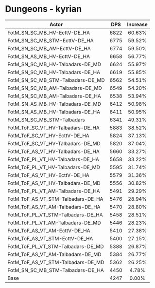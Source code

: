 # Dungeons - kyrian
| Actor | DPS | Increase |
|---|:---:|:---:|
|FotM_SN_SC_MB_HV-EcttV-DE_HA|6822|60.63%|
|FotM_SN_SC_MB_STM-EcttV-DE_HA|6775|59.52%|
|FotM_SN_SC_MB_AM-EcttV-DE_HA|6774|59.50%|
|FotM_SN_AS_MB_HV-EcttV-DE_HA|6658|56.77%|
|FotM_SN_SC_MB_HV-Talbadars-DE_MD|6624|55.97%|
|FotM_SN_SC_MB_HV-Talbadars-DE_HA|6619|55.85%|
|FotM_SN_SC_MB_STM-Talbadars-DE_MD|6562|54.51%|
|FotM_SN_SC_MB_AM-Talbadars-DE_MD|6549|54.20%|
|FotM_SN_SC_MB_AM-Talbadars-DE_HA|6538|53.94%|
|FotM_SN_AS_MB_HV-Talbadars-DE_MD|6412|50.98%|
|FotM_SN_AS_MB_HV-Talbadars-DE_HA|6411|50.95%|
|FotM_SN_SC_MB_STM-Talbadars|6341|49.31%|
|FotM_ToF_SC_VT_HV-Talbadars-DE_HA|5883|38.52%|
|FotM_ToF_SC_VT_HV-EcttV-DE_HA|5824|37.13%|
|FotM_ToF_SC_VT_HV-Talbadars-DE_MD|5820|37.04%|
|FotM_ToF_AS_VT_HV-Talbadars-DE_HA|5660|33.27%|
|FotM_ToF_PL_VT_HV-Talbadars-DE_HA|5658|33.22%|
|FotM_ToF_PL_VT_HV-Talbadars-DE_MD|5595|31.74%|
|FotM_ToF_AS_VT_HV-EcttV-DE_HA|5579|31.36%|
|FotM_ToF_AS_VT_HV-Talbadars-DE_MD|5556|30.82%|
|FotM_ToF_PL_VT_AM-Talbadars-DE_HA|5491|29.29%|
|FotM_ToF_AS_VT_STM-Talbadars-DE_HA|5476|28.94%|
|FotM_ToF_AS_VT_AM-Talbadars-DE_HA|5470|28.80%|
|FotM_ToF_PL_VT_STM-Talbadars-DE_HA|5458|28.51%|
|FotM_ToF_PL_VT_AM-Talbadars-DE_MD|5446|28.23%|
|FotM_ToF_AS_VT_AM-EcttV-DE_HA|5410|27.38%|
|FotM_ToF_AS_VT_STM-EcttV-DE_HA|5400|27.15%|
|FotM_ToF_PL_VT_STM-Talbadars-DE_MD|5388|26.87%|
|FotM_ToF_AS_VT_AM-Talbadars-DE_MD|5384|26.77%|
|FotM_ToF_AS_VT_STM-Talbadars-DE_MD|5362|26.25%|
|FotM_SN_SC_MB_STM-Talbadars-DE_HA|4450|4.78%|
|Base|4247|0.00%|
